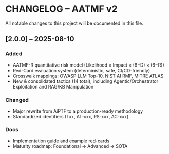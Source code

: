 # CHANGELOG – AATMF v2

All notable changes to this project will be documented in this file.

## [2.0.0] – 2025-08-10
### Added
- AATMF-R quantitative risk model (Likelihood × Impact × (6−D) × (6−R))
- Red-Card evaluation system (deterministic, safe, CI/CD-friendly)
- Crosswalk mappings: OWASP LLM Top-10, NIST AI RMF, MITRE ATLAS
- New & consolidated tactics (14 total), including Agentic/Orchestrator Exploitation and RAG/KB Manipulation

### Changed
- Major rewrite from AiPTF to a production-ready methodology
- Standardized identifiers (Txx, AT-xxx, RS-xxx, AC-xxx)

### Docs
- Implementation guide and example red-cards
- Maturity roadmap: Foundational → Advanced → SOTA
